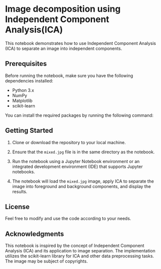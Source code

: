 # Image decomposition using Independent Component Analysis(ICA)

This notebook demonstrates how to use Independent Component Analysis (ICA) to separate an image into independent components.

## Prerequisites

Before running the notebook, make sure you have the following dependencies installed:

- Python 3.x
- NumPy
- Matplotlib
- scikit-learn

You can install the required packages by running the following command:

## Getting Started

1. Clone or download the repository to your local machine.

2. Ensure that the `mixed.jpg` file is in the same directory as the notebook.

3. Run the notebook using a Jupyter Notebook environment or an integrated development environment (IDE) that supports Jupyter notebooks.

4. The notebook will load the `mixed.jpg` image, apply ICA to separate the image into foreground and background components, and display the results.

## License

Feel free to modify and use the code according to your needs.

## Acknowledgments

This notebook is inspired by the concept of Independent Component Analysis (ICA) and its application to image separation. The implementation utilizes the scikit-learn library for ICA and other data preprocessing tasks. The image may be subject of copyrights. 



